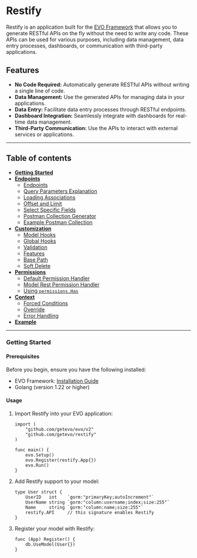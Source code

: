 # Restify

Restify is an application built for the [EVO Framework](https://github.com/getevo/evo) that allows you to generate RESTful APIs on the fly without the need to write any code. These APIs can be used for various purposes, including data management, data entry processes, dashboards, or communication with third-party applications.

## Features

- **No Code Required:** Automatically generate RESTful APIs without writing a single line of code.
- **Data Management:** Use the generated APIs for managing data in your applications.
- **Data Entry:** Facilitate data entry processes through RESTful endpoints.
- **Dashboard Integration:** Seamlessly integrate with dashboards for real-time data management.
- **Third-Party Communication:** Use the APIs to interact with external services or applications.

---

## Table of contents
- **[Getting Started](https://github.com/getevo/restify?tab=readme-ov-file#getting-started)**
- **[Endpoints](./docs/endpoints.md)**
  - [Endpoints](./docs/endpoints.md#endpoints)
  - [Query Parameters Explanation](./docs/endpoints.md#query-parameters-explanation)
  - [Loading Associations](./docs/endpoints.md#loading-associations)
  - [Offset and Limit](./docs/endpoints.md#offset-and-limit)
  - [Select Specific Fields](./docs/endpoints.md#select-specific-fields)
  - [Postman Collection Generator](./docs/endpoints.md#postman-collection-generator)
  - [Example Postman Collection](./docs/endpoints.md#example-postman-collection)
- **[Customization](./docs/customization.md)**
  - [Model Hooks](./docs/customization.md#model-hooks)
  - [Global Hooks](./docs/customization.md#global-hooks)
  - [Validation](./docs/customization.md#validation)
  - [Features](./docs/customization.md#features)
  - [Base Path](./docs/customization.md#base-path)
  - [Soft Delete](./docs/customization.md#soft-delete)
- **[Permissions](./docs/permissions.md)**
  - [Default Permission Handler](./docs/permissions.md#default-permission-handler)
  - [Model Rest Permission Handler](./docs/permissions.md#model-rest-permission-handler)
  - [Using `permissions.Has`](./docs/permissions.md#using-permissionshas)
- **[Context](./docs/context.md)**
  - [Forced Conditions](./docs/context.md#forced-conditions)
  - [Override](./docs/context.md#override)
  - [Error Handling](./docs/context.md#error-handling)
- **[Example](./example)**

---

### Getting Started

#### Prerequisites

Before you begin, ensure you have the following installed:

- EVO Framework: [Installation Guide](https://github.com/getevo/evo)
- Golang (version 1.22 or higher)

#### Usage

1. Import Restify into your EVO application:

    ```golang
    import (
        "github.com/getevo/evo/v2"
        "github.com/getevo/restify"
    )

    func main() {
        evo.Setup()
        evo.Register(restify.App{})
        evo.Run()
    }
    ```

2. Add Restify support to your model:

    ```golang
    type User struct {
        UserID   int    `gorm:"primaryKey;autoIncrement"`
        UserName string `gorm:"column:username;index;size:255"`
        Name     string `gorm:"column:name;size:255"`
        restify.API     // this signature enables Restify
    }
    ```

3. Register your model with Restify:

    ```golang
    func (App) Register() {
        db.UseModel(User{})
    }
    ```





